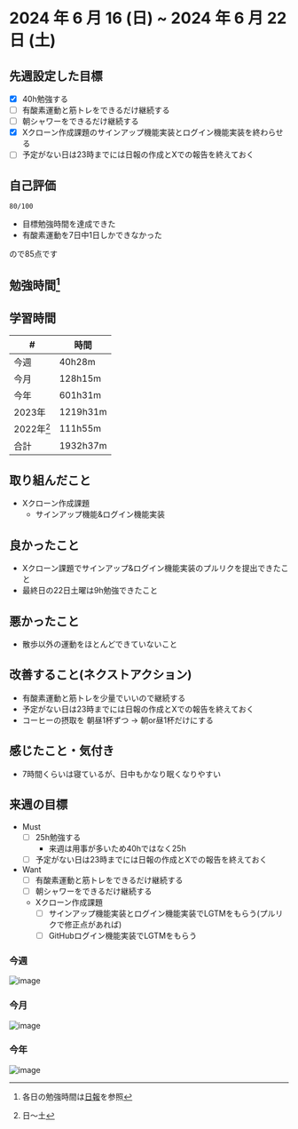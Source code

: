 # 2024 年 6 月 16 (日) ~ 2024 年 6 月 22 日 (土)

## 先週設定した目標
- [x] 40h勉強する
- [ ] 有酸素運動と筋トレをできるだけ継続する
- [ ] 朝シャワーをできるだけ継続する
- [x] Xクローン作成課題のサインアップ機能実装とログイン機能実装を終わらせる
- [ ] 予定がない日は23時までには日報の作成とXでの報告を終えておく

## 自己評価
```
80/100
```
- 目標勉強時間を達成できた
- 有酸素運動を7日中1日しかできなかった

ので85点です

## 勉強時間[^1]
## 学習時間
| #          | 時間     |
| ---------- | -------- |
| 今週       | 40h28m   |
| 今月       | 128h15m  |
| 今年       | 601h31m  |
| 2023年     | 1219h31m |
| 2022年[^2] | 111h55m  |
| 合計       | 1932h37m |

## 取り組んだこと
- Xクローン作成課題
  - サインアップ機能&ログイン機能実装

## 良かったこと
- Xクローン課題でサインアップ&ログイン機能実装のプルリクを提出できたこと
- 最終日の22日土曜は9h勉強できたこと

## 悪かったこと
- 散歩以外の運動をほとんどできていないこと

## 改善すること(ネクストアクション)
- 有酸素運動と筋トレを少量でいいので継続する
- 予定がない日は23時までには日報の作成とXでの報告を終えておく
- コーヒーの摂取を 朝昼1杯ずつ -> 朝or昼1杯だけにする

## 感じたこと・気付き
- 7時間くらいは寝ているが、日中もかなり眠くなりやすい

## 来週の目標
- Must
  - [ ] 25h勉強する
    - 来週は用事が多いため40hではなく25h
  - [ ] 予定がない日は23時までには日報の作成とXでの報告を終えておく
- Want
  - [ ] 有酸素運動と筋トレをできるだけ継続する
  - [ ] 朝シャワーをできるだけ継続する
  - Xクローン作成課題
    - [ ] サインアップ機能実装とログイン機能実装でLGTMをもらう(プルリクで修正点があれば)
    - [ ] GitHubログイン機能実装でLGTMをもらう

[^1]: 各日の勉強時間は[日報](https://github.com/nil-ramuda/daily_report)を参照
[^2]: 日〜土
[^3]: 記録を開始した10月5日~

### 今週
![image](https://github.com/nil-ramuda/weekly_report/assets/94735931/9ce9623f-79f8-4170-8e56-5dad42fbdd2a)

### 今月
![image](https://github.com/nil-ramuda/weekly_report/assets/94735931/d5f0690b-65e8-4344-be29-d24b8eb1a715)

### 今年
![image](https://github.com/nil-ramuda/weekly_report/assets/94735931/3998b3c2-5051-430e-a481-494bb74d2a84)

